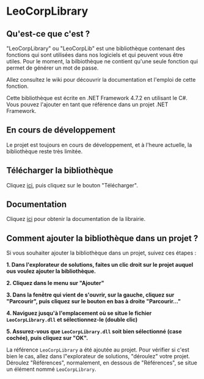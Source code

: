 # LeoCorpLibrary
## Qu'est-ce que c'est ?
"LeoCorpLibrary" ou "LeoCorpLib" est une bibliothèque contenant des fonctions qui sont utilisées dans nos logiciels et qui peuvent vous être utiles. Pour le moment, la bilbiothèque ne contient qu'une seule fonction qui permet de générer un mot de passe.

Allez consultez le wiki pour découvrir la documentation et l'emploi de cette fonction.

Cette bibliothèque est écrite en .NET Framework 4.7.2 en utilisant le C#.
Vous pouvez l'ajouter en tant que référence dans un projet .NET Framework.

## En cours de développement
Le projet est toujours en cours de développement, et à l'heure actuelle, la bibliothèque reste très limitée.

## Télécharger la bibliothèque
Cliquez [ici](https://github.com/Leo-Corporation/LeoCorpLibrary/blob/master/LeoCorpLibrary/bin/Release/LeoCorpLibrary.dll), puis cliquez sur le bouton "Télécharger".

## Documentation
Cliquez [ici](https://github.com/Leo-Corporation/LeoCorpLibrary/wiki/) pour obtenir la documentation de la librairie.

## Comment ajouter la bibliothèque dans un projet ?
Si vous souhaiter ajouter la bibliothèque dans un projet, suivez ces étapes :

**1. Dans l'explorateur de solutions, faites un clic droit sur le projet auquel ous voulez ajouter la bibliothèque.**

**2. Cliquez dans le menu sur "Ajouter"**

**3. Dans la fenêtre qui vient de s'ouvrir, sur la gauche, cliquez sur "Parcourir", puis cliquez sur le bouton en bas à droite "Parcourir..."**

**4. Naviguez jusqu'à l'emplacement où se situe le fichier `LeoCorpLibrary.dll` et sélectionnez-le (double clic)**

**5. Assurez-vous que `LeoCorpLibrary.dll` soit bien sélectionné (case cochée), puis cliquez sur "OK".**

La référence `LeoCorpLibrary` a été ajoutée au projet. Pour vérifier si c'est bien le cas, allez dans l"explorateur de solutions, "déroulez" votre projet. Déroulez "Références", normalement, en dessous de "Références", se situe un élément nommé `LeoCorpLibrary`.